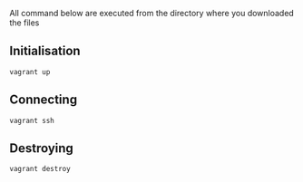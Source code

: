 
All command below are executed from the directory where you downloaded the files

Initialisation
--------------
`vagrant up`

Connecting
----------
`vagrant ssh`

Destroying
----------
`vagrant destroy`
